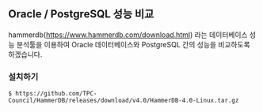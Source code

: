 ## Oracle / PostgreSQL 성능 비교 ##

hammerdb(https://www.hammerdb.com/download.html) 라는 데이터베이스 성능 분석툴을 이용하여 Oracle 데이터베이스와 PostgreSQL 간의 성능을 비교하도록 하겠습니다. 


### 설치하기 ###
```
$ https://github.com/TPC-Council/HammerDB/releases/download/v4.0/HammerDB-4.0-Linux.tar.gz

```
